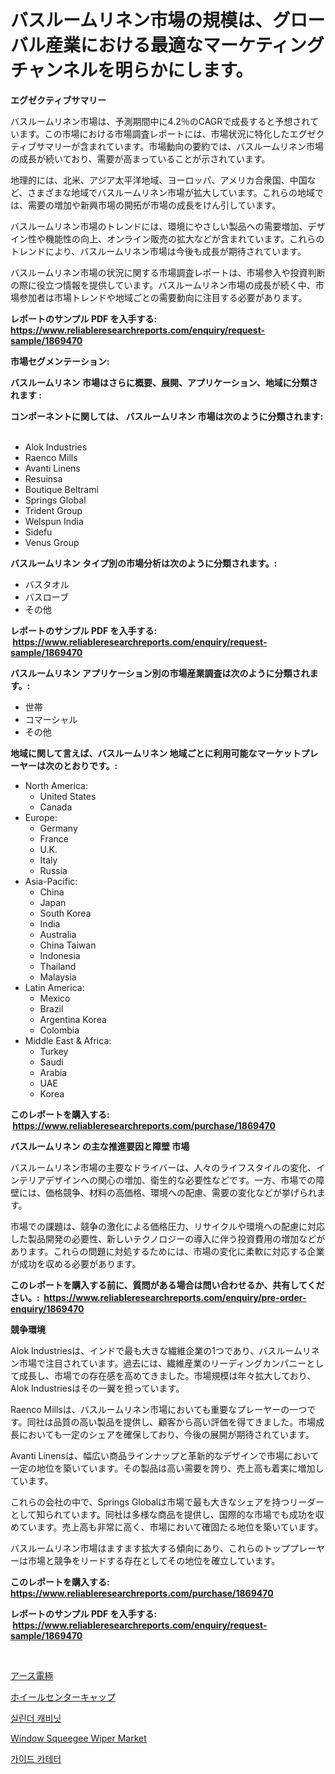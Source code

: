 <p><h1>バスルームリネン市場の規模は、グローバル産業における最適なマーケティングチャンネルを明らかにします。</h1></p><p><strong>エグゼクティブサマリー</strong></p>
<p><p>バスルームリネン市場は、予測期間中に4.2％のCAGRで成長すると予想されています。この市場における市場調査レポートには、市場状況に特化したエグゼクティブサマリーが含まれています。市場動向の要約では、バスルームリネン市場の成長が続いており、需要が高まっていることが示されています。</p><p>地理的には、北米、アジア太平洋地域、ヨーロッパ、アメリカ合衆国、中国など、さまざまな地域でバスルームリネン市場が拡大しています。これらの地域では、需要の増加や新興市場の開拓が市場の成長をけん引しています。</p><p>バスルームリネン市場のトレンドには、環境にやさしい製品への需要増加、デザイン性や機能性の向上、オンライン販売の拡大などが含まれています。これらのトレンドにより、バスルームリネン市場は今後も成長が期待されています。</p><p>バスルームリネン市場の状況に関する市場調査レポートは、市場参入や投資判断の際に役立つ情報を提供しています。バスルームリネン市場の成長が続く中、市場参加者は市場トレンドや地域ごとの需要動向に注目する必要があります。</p></p>
<p><strong>レポートのサンプル PDF を入手する: <a href="https://www.reliableresearchreports.com/enquiry/request-sample/1869470">https://www.reliableresearchreports.com/enquiry/request-sample/1869470</a></strong></p>
<p><strong>市場セグメンテーション:</strong></p>
<p><strong> バスルームリネン 市場はさらに概要、展開、アプリケーション、地域に分類されます :</strong></p>
<p><strong>コンポーネントに関しては、 バスルームリネン 市場は次のように分類されます: &nbsp;</strong></p>
<p><ul><li>Alok Industries</li><li>Raenco Mills</li><li>Avanti Linens</li><li>Resuinsa</li><li>Boutique Beltrami</li><li>Springs Global</li><li>Trident Group</li><li>Welspun India</li><li>Sidefu</li><li>Venus Group</li></ul></p>
<p><strong> バスルームリネン タイプ別の市場分析は次のように分類されます。:</strong></p>
<p><ul><li>バスタオル</li><li>バスローブ</li><li>その他</li></ul></p>
<p><strong>レポートのサンプル PDF を入手する: &nbsp;<a href="https://www.reliableresearchreports.com/enquiry/request-sample/1869470">https://www.reliableresearchreports.com/enquiry/request-sample/1869470</a></strong></p>
<p><strong> バスルームリネン アプリケーション別の市場産業調査は次のように分類されます。:</strong></p>
<p><ul><li>世帯</li><li>コマーシャル</li><li>その他</li></ul></p>
<p><strong>地域に関して言えば、バスルームリネン 地域ごとに利用可能なマーケットプレーヤーは次のとおりです。:</strong></p>
<p><ul>
    <li>
        North America:
        <ul>
            <li>United States</li>
            <li>Canada</li>
        </ul>
    </li>
    <li>
        Europe:
        <ul>
            <li>Germany</li>
            <li>France</li>
            <li>U.K.</li>
            <li>Italy</li>
            <li>Russia</li>
        </ul>
    </li>
    <li>
        Asia-Pacific:
        <ul>
            <li>China</li>
            <li>Japan</li>
            <li>South Korea</li>
            <li>India</li>
            <li>Australia</li>
            <li>China Taiwan</li>
            <li>Indonesia</li>
            <li>Thailand</li>
            <li>Malaysia</li>
        </ul>
    </li>
    <li>
        Latin America:
        <ul>
            <li>Mexico</li>
            <li>Brazil</li>
            <li>Argentina Korea</li>
            <li>Colombia</li>
        </ul>
    </li>
    <li>
        Middle East & Africa:
        <ul>
            <li>Turkey</li>
            <li>Saudi</li>
            <li>Arabia</li>
            <li>UAE</li>
            <li>Korea</li>
        </ul>
    </li>
    </ul></p>
<p><strong>このレポートを購入する: &nbsp;<a href="https://www.reliableresearchreports.com/purchase/1869470">https://www.reliableresearchreports.com/purchase/1869470</a></strong></p>
<p><strong>バスルームリネン の主な推進要因と障壁 市場</strong></p>
<p><p>バスルームリネン市場の主要なドライバーは、人々のライフスタイルの変化、インテリアデザインへの関心の増加、衛生的な必要性などです。一方、市場での障壁には、価格競争、材料の高価格、環境への配慮、需要の変化などが挙げられます。</p><p>市場での課題は、競争の激化による価格圧力、リサイクルや環境への配慮に対応した製品開発の必要性、新しいテクノロジーの導入に伴う投資費用の増加などがあります。これらの問題に対処するためには、市場の変化に柔軟に対応する企業が成功を収める必要があります。</p></p>
<p><strong>このレポートを購入する前に、質問がある場合は問い合わせるか、共有してください。:&nbsp; <a href="https://www.reliableresearchreports.com/enquiry/pre-order-enquiry/1869470">https://www.reliableresearchreports.com/enquiry/pre-order-enquiry/1869470</a></strong></p>
<p><strong>競争環境</strong></p>
<p><p>Alok Industriesは、インドで最も大きな繊維企業の1つであり、バスルームリネン市場で注目されています。過去には、繊維産業のリーディングカンパニーとして成長し、市場での存在感を高めてきました。市場規模は年々拡大しており、Alok Industriesはその一翼を担っています。</p><p>Raenco Millsは、バスルームリネン市場においても重要なプレーヤーの一つです。同社は品質の高い製品を提供し、顧客から高い評価を得てきました。市場成長においても一定のシェアを確保しており、今後の展開が期待されています。</p><p>Avanti Linensは、幅広い商品ラインナップと革新的なデザインで市場において一定の地位を築いています。その製品は高い需要を誇り、売上高も着実に増加しています。</p><p>これらの会社の中で、Springs Globalは市場で最も大きなシェアを持つリーダーとして知られています。同社は多様な商品を提供し、国際的な市場でも成功を収めています。売上高も非常に高く、市場において確固たる地位を築いています。</p><p>バスルームリネン市場はますます拡大する傾向にあり、これらのトッププレーヤーは市場と競争をリードする存在としてその地位を確立しています。</p></p>
<p><strong>このレポートを購入する: &nbsp; <a href="https://www.reliableresearchreports.com/purchase/1869470">https://www.reliableresearchreports.com/purchase/1869470</a></strong></p>
<p><strong>レポートのサンプル PDF を入手する: &nbsp;<a href="https://www.reliableresearchreports.com/enquiry/request-sample/1869470">https://www.reliableresearchreports.com/enquiry/request-sample/1869470</a></strong><strong></strong></p>
<p>&nbsp;</p>
<p><p><a href="https://medium.com/@rylanaufman56456/%E5%9C%B0%E7%90%83%E9%9B%BB%E6%A5%B5%E5%B8%82%E5%A0%B4%E3%81%AE%E5%88%86%E6%9E%90%E3%81%A82024%E5%B9%B4%E3%81%8B%E3%82%892031%E5%B9%B4%E3%81%BE%E3%81%A7%E3%81%AE%E6%9C%9F%E9%96%93%E3%81%AE%E3%82%B5%E3%82%A4%E3%82%BA%E4%BA%88%E6%B8%AC-df4e41d42a26">アース電極</a></p><p><a href="https://medium.com/@coraltrout1923/%E3%83%9B%E3%82%A4%E3%83%BC%E3%83%AB%E3%82%BB%E3%83%B3%E3%82%BF%E3%83%BC%E3%82%AD%E3%83%A3%E3%83%83%E3%83%97%E5%B8%82%E5%A0%B4%E3%81%AE%E3%82%A4%E3%83%B3%E3%82%B5%E3%82%A4%E3%83%88-%E5%B8%82%E5%A0%B4%E5%8B%95%E5%90%91-%E6%88%90%E9%95%B7-2024%E5%B9%B4%E3%81%8B%E3%82%892031%E5%B9%B4%E3%81%BE%E3%81%A7%E3%81%AE%E4%BA%88%E6%B8%AC-741d9ac1a100">ホイールセンターキャップ</a></p><p><a href="https://medium.com/@ieremiapadurariu20221/%EC%8B%A4%EB%A6%B0%EB%8D%94-%EC%BA%90%EB%B9%84%EB%8B%9B-%EC%8B%9C%EC%9E%A5-%EC%9C%A0%ED%98%95-%EC%9D%91%EC%9A%A9-%EB%B0%8F-%EC%A7%80%EB%A6%AC%EC%A0%81-%ED%8F%89%EA%B0%80%EC%97%90-%EB%8C%80%ED%95%9C-%ED%8F%AC%EA%B4%84%EC%A0%81-%ED%8F%89%EA%B0%80-9fc193871184">실린더 캐비닛</a></p><p><a href="https://github.com/Sherrillcrooksxa8i18ucf2m/Market-Research-Report-List-1/blob/main/window-squeegee-wiper-market.md">Window Squeegee Wiper Market</a></p><p><a href="https://medium.com/@avramcornescu20221/%EA%B0%80%EC%9D%B4%EB%93%9C-%EC%B9%B4%ED%85%8C%ED%84%B0-%EC%8B%9C%EC%9E%A5-%EA%B7%9C%EB%AA%A8%EB%8A%94-%EA%B8%80%EB%A1%9C%EB%B2%8C-%EC%82%B0%EC%97%85%EC%97%90%EC%84%9C-%EC%B5%9C%EC%A0%81%EC%9D%98-%EB%A7%88%EC%BC%80%ED%8C%85-%EC%B1%84%EB%84%90%EC%9D%84-%EB%B3%B4%EC%97%AC%EC%A4%8D%EB%8B%88%EB%8B%A4-84630094ad9f">가이드 카테터</a></p></p>